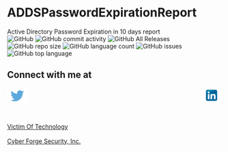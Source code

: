 # ADDSPasswordExpirationReport
Active Directory Password Expiration in 10 days report<BR />
<img alt="GitHub" src="https://img.shields.io/github/license/bvoris/ADDSPasswordExpirationReport">
<img alt="GitHub commit activity" src="https://img.shields.io/github/commit-activity/m/bvoris/ADDSPasswordExpirationReport">
<img alt="GitHub All Releases" src="https://img.shields.io/github/downloads/bvoris/ADDSPasswordExpirationReport/total">
<img alt="GitHub repo size" src="https://img.shields.io/github/repo-size/bvoris/ADDSPasswordExpirationReport">
<img alt="GitHub language count" src="https://img.shields.io/github/languages/count/bvoris/ADDSPasswordExpirationReport">
<img alt="GitHub issues" src="https://img.shields.io/github/issues/bvoris/ADDSPasswordExpirationReport">
<img alt="GitHub top language" src="https://img.shields.io/github/languages/top/bvoris/ADDSPasswordExpirationReport">

## Connect with me at

<a href="https://twitter.com/HMInfoSecViking?ref_src=twsrc%5Etfw"><IMG SRC="https://github.com/bvoris/bvoris/blob/master/twitter.jpg" WIDTH=10% HEIGHT=10% ALIGN=LEFT></a>

<a href="https://www.linkedin.com/in/brad-voris" target="_blank"><IMG SRC="https://github.com/bvoris/bvoris/blob/master/linkedin.png" WIDTH=10% HEIGHT=4% ALIGN=RIGHT></a>

<BR /><BR />
<BR /><BR />

<A HREF="https://www.victimoftechnology.com">Victim Of Technology<A />
<BR /><BR />
<A HREF="https://www.cyberforgesecurity.com">Cyber Forge Security, Inc.<A />
<BR /><BR />

